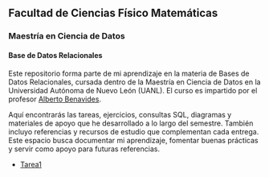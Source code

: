 ## Facultad de Ciencias Físico Matemáticas
### Maestría en Ciencia de Datos
#### Base de Datos Relacionales

Este repositorio forma parte de mi aprendizaje en la materia de Bases de Datos Relacionales, cursada dentro de la Maestría en Ciencia de Datos en la Universidad Autónoma de Nuevo León (UANL). El curso es impartido por el profesor [Alberto Benavides](https://github.com/albertobenavides).

Aquí encontrarás las tareas, ejercicios, consultas SQL, diagramas y materiales de apoyo que he desarrollado a lo largo del semestre. También incluyo referencias y recursos de estudio que complementan cada entrega. Este espacio busca documentar mi aprendizaje, fomentar buenas prácticas y servir como apoyo para futuras referencias. 

- [Tarea1](/Readme/Tarea1/inv.md)
